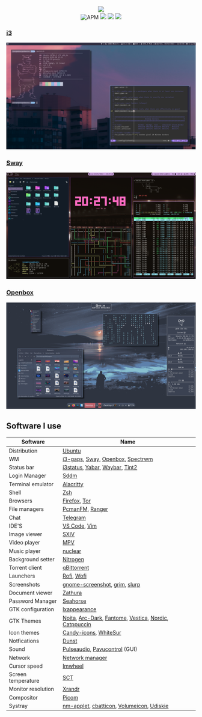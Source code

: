  <div align="center">
   <img src="https://img.shields.io/badge/Dotfiles-%F0%9F%A4%AA-9cf?style=plastic" width=200>
  </div>
  
<div align="center">
  <img alt="APM" src="https://img.shields.io/apm/l/vim-mode?color=gree&label=License&style=plastic"> 
  <img src="https://img.shields.io/badge/Open Source-%E2%9D%A4%EF%B8%8F-blue?style=plastic"> 
  <img src="https://img.shields.io/badge/Linux-%F0%9F%90%A7-9cf?style=plastic"> 
  <a href="https://www.reddit.com/user/Jorgeloopzz">
    <img src="https://img.shields.io/badge/Reddit-%E3%83%84-orange?style=plastic">
  </a>
</div>

### [i3](https://github.com/Jorgedeveloopzz/dotfiles/tree/master/.config/i3)
![2](https://raw.githubusercontent.com/Jorgedeveloopzz/dotfiles/master/Screenshots/i3-ex.png)


### [Sway](https://github.com/Jorgedeveloopzz/dotfiles/tree/master/.config/sway)
![sway](https://raw.githubusercontent.com/Jorgedeveloopzz/dotfiles/master/Screenshots/sway-ex.png)

### [Openbox](https://github.com/Jorgedeveloopzz/dotfiles/tree/master/.config/openbox)
![openbox](https://raw.githubusercontent.com/Jorgedeveloopzz/dotfiles/master/Screenshots/openbox-ex.png)

## Software I use
|Software		| Name																	|
|-----------------------|---------------------------------------------------------------------------------------------------------------------------------------|
| Distribution		| [Ubuntu](https://ubuntu.com/)														|
| WM			| [i3-gaps](https://i3wm.org/), [Sway](https://swaywm.org/), [Openbox](https://wiki.archlinux.org/title/Openbox), [Spectrwm](https://wiki.archlinux.org/title/Spectrwm)															|
| Status bar		| [i3status](https://i3wm.org/docs/i3status.html), [Yabar](https://github.com/geommer/yabar), [Waybar](https://github.com/Alexays/Waybar), [Tint2](https://wiki.archlinux.org/title/Tint2)														|
| Login Manager		| [Sddm](https://wiki.archlinux.org/title/SDDM)												|
| Terminal emulator	| [Alacritty](https://wiki.archlinux.org/title/Alacritty)										|
| Shell			| [Zsh](https://wiki.archlinux.org/title/Zsh)												|
| Browsers		| [Firefox](https://www.mozilla.org/es-ES/firefox/new/), [Tor](https://www.torproject.org/)						|
| File managers		| [PcmanFM](https://wiki.archlinux.org/title/PCManFM), [Ranger](https://wiki.archlinux.org/title/Ranger)				|
| Chat			| [Telegram](https://desktop.telegram.org/)												|
| IDE'S			| [VS Code](https://wiki.archlinux.org/title/Visual_Studio_Code), [Vim](https://wiki.archlinux.org/title/Vim)				|
| Image viewer		| [SXIV](https://wiki.archlinux.org/title/Sxiv)	|
| Video player		| [MPV](https://wiki.archlinux.org/title/Mpv)												|
| Music player		| [nuclear](https://nuclear.js.org/)													|
| Background setter	| [Nitrogen](https://wiki.archlinux.org/title/Nitrogen)											|
| Torrent client	| [qBittorrent](https://www.qbittorrent.org/)												|
| Launchers		| [Rofi](https://wiki.archlinux.org/title/Rofi), [Wofi](https://man.archlinux.org/man/wofi.1.en)						|
| Screenshots		| [gnome-screenshot](https://github.com/GNOME/gnome-screenshot), [grim](https://github.com/emersion/grim), [slurp](https://github.com/emersion/slurp)																		|
| Document viewer	| [Zathura](https://wiki.archlinux.org/title/zathura)											|
| Password Manager	| [Seahorse](https://wiki.gnome.org/Apps/Seahorse)											|
| GTK configuration	| [lxappearance](https://github.com/lxde/lxappearance)											|
| GTK Themes		| [Noita](https://github.com/doktorbro/jekyll-noita), [Arc-Dark](https://github.com/horst3180/arc-theme), [Fantome](https://github.com/addy-dclxvi/gtk-theme-collections/tree/master/Fantome), [Vestica](https://github.com/addy-dclxvi/gtk-theme-collections/tree/master/Vestica), [Nordic](https://github.com/EliverLara/Nordic), [Catppuccin](https://github.com/catppuccin/catppuccin)								|
| Icon themes		| [Candy-icons](https://github.com/EliverLara/candy-icons), [WhiteSur](https://github.com/vinceliuice/WhiteSur-icon-theme)		|
| Notfications		| [Dunst](https://wiki.archlinux.org/title/Dunst)											|
| Sound			| [Pulseaudio](https://wiki.archlinux.org/title/PulseAudio), [Pavucontrol](https://github.com/pulseaudio/pavucontrol) (GUI)		|
| Network		| [Network manager](https://wiki.archlinux.org/title/NetworkManager)									|
| Cursor speed		| [Imwheel](https://wiki.archlinux.org/title/IMWheel)											|
| Screen temperature	| [SCT](https://github.com/faf0/sct)													|
| Monitor resolution	| [Xrandr](https://wiki.archlinux.org/title/Xrandr)											|
| Compositor		| [Picom](https://wiki.archlinux.org/title/Picom)											|
| Systray		| [nm-applet](https://wiki.archlinux.org/title/NetworkManager#nm-applet), [cbatticon](https://github.com/valr/cbatticon), [Volumeicon](https://github.com/Maato/volumeicon), [Udiskie](https://wiki.archlinux.org/title/Udisks)									|
